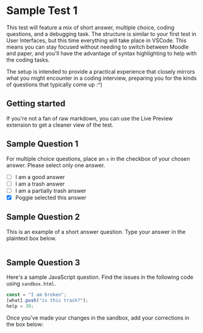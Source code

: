 # Sample Test 1

This test will feature a mix of short answer, multiple choice, coding questions, and a debugging task. The structure is similar to your first test in User Interfaces, but this time everything will take place in VSCode. This means you can stay focused without needing to switch between Moodle and paper, and you'll have the advantage of syntax highlighting to help with the coding tasks.

The setup is intended to provide a practical experience that closely mirrors what you might encounter in a coding interview, preparing you for the kinds of questions that typically come up :^)

## Getting started

If you're not a fan of raw markdown, you can use the Live Preview extension to get a cleaner view of the test.

## Sample Question 1

For multiple choice questions, place an `x` in the checkbox of your chosen answer. Please select only one answer.

- [ ] I am a good answer
- [ ] I am a trash answer
- [ ] I am a partially trash answer
- [x] Poggie selected this answer

## Sample Question 2

This is an example of a short answer question. Type your answer in the plaintext box below.

```plaintext

```

## Sample Question 3

Here's a sample JavaScript question. Find the issues in the following code using `sandbox.html`.

```js
const = "I am broken";
[what].push("is this trash?");
help = 30;
```

Once you've made your changes in the sandbox, add your corrections in the box below:

```js

```
